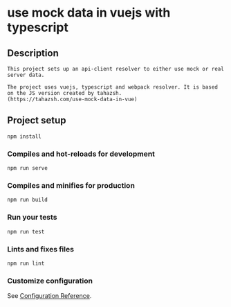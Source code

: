 # use mock data in vuejs with typescript

## Description
```
This project sets up an api-client resolver to either use mock or real server data.

The project uses vuejs, typescript and webpack resolver. It is based on the JS version created by tahazsh.
(https://tahazsh.com/use-mock-data-in-vue)
```

## Project setup
```
npm install
```

### Compiles and hot-reloads for development
```
npm run serve
```

### Compiles and minifies for production
```
npm run build
```

### Run your tests
```
npm run test
```

### Lints and fixes files
```
npm run lint
```

### Customize configuration
See [Configuration Reference](https://cli.vuejs.org/config/).
